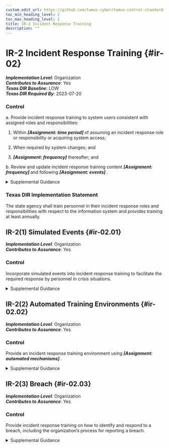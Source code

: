 ```yaml
---
custom_edit_url: https://github.com/tamus-cyber/tamus-control-standards/tree/main/content/tamus.edu/TAMUS_profile.xml
toc_min_heading_level: 2
toc_max_heading_level: 2
title: IR-2 Incident Response Training
description: ""
---
```


# IR-2 Incident Response Training {#ir-02}

_**Implementation Level**_: Organization\
_**Contributes to Assurance**_: Yes\
_**Texas DIR Baseline**_: LOW\
_**Texas DIR Required By**_: 2023-07-20

### Control

a. Provide incident response training to system users consistent with assigned roles and responsibilities:

1. Within <strong> <em>[Assignment: time period]</em> </strong> of assuming an incident response role or responsibility or acquiring system access;

2. When required by system changes; and

3.  <strong> <em>[Assignment: frequency]</em> </strong> thereafter; and

b. Review and update incident response training content <strong> <em>[Assignment: frequency]</em> </strong> and following <strong> <em>[Assignment: events]</em> </strong>.

<details>
  <summary>Supplemental Guidance</summary>

Incident response training is associated with the assigned roles and responsibilities of organizational personnel to ensure that the appropriate content and level of detail are included in such training. For example, users may only need to know who to call or how to recognize an incident; system administrators may require additional training on how to handle incidents; and incident responders may receive more specific training on forensics, data collection techniques, reporting, system recovery, and system restoration. Incident response training includes user training in identifying and reporting suspicious activities from external and internal sources. Incident response training for users may be provided as part of <a xmlns="http://csrc.nist.gov/ns/oscal/1.0" href="#at-2">AT-2</a> or <a xmlns="http://csrc.nist.gov/ns/oscal/1.0" href="#at-3">AT-3</a> . Events that may precipitate an update to incident response training content include, but are not limited to, incident response plan testing or response to an actual incident (lessons learned), assessment or audit findings, or changes in applicable laws, executive orders, directives, regulations, policies, standards, and guidelines.

</details>

### Texas DIR Implementation Statement

The state agency shall train personnel in their incident response roles and responsibilities with respect to the information system and provides training at least annually.

## IR-2(1) Simulated Events {#ir-02.01}

_**Implementation Level**_: Organization\
_**Contributes to Assurance**_: Yes

### Control

Incorporate simulated events into incident response training to facilitate the required response by personnel in crisis situations.

<details>
  <summary>Supplemental Guidance</summary>

Organizations establish requirements for responding to incidents in incident response plans. Incorporating simulated events into incident response training helps to ensure that personnel understand their individual responsibilities and what specific actions to take in crisis situations.

</details>

## IR-2(2) Automated Training Environments {#ir-02.02}

_**Implementation Level**_: Organization\
_**Contributes to Assurance**_: Yes

### Control

Provide an incident response training environment using <strong> <em>[Assignment: automated mechanisms]</em> </strong>.

<details>
  <summary>Supplemental Guidance</summary>

Automated mechanisms can provide a more thorough and realistic incident response training environment. This can be accomplished, for example, by providing more complete coverage of incident response issues, selecting more realistic training scenarios and environments, and stressing the response capability.

</details>

## IR-2(3) Breach {#ir-02.03}

_**Implementation Level**_: Organization\
_**Contributes to Assurance**_: Yes

### Control

Provide incident response training on how to identify and respond to a breach, including the organization’s process for reporting a breach.

<details>
  <summary>Supplemental Guidance</summary>

For federal agencies, an incident that involves personally identifiable information is considered a breach. A breach results in the loss of control, compromise, unauthorized disclosure, unauthorized acquisition, or a similar occurrence where a person other than an authorized user accesses or potentially accesses personally identifiable information or an authorized user accesses or potentially accesses such information for other than authorized purposes. The incident response training emphasizes the obligation of individuals to report both confirmed and suspected breaches involving information in any medium or form, including paper, oral, and electronic. Incident response training includes tabletop exercises that simulate a breach. See <a xmlns="http://csrc.nist.gov/ns/oscal/1.0" href="#ir-2.1">IR-2(1)</a>.

</details>

